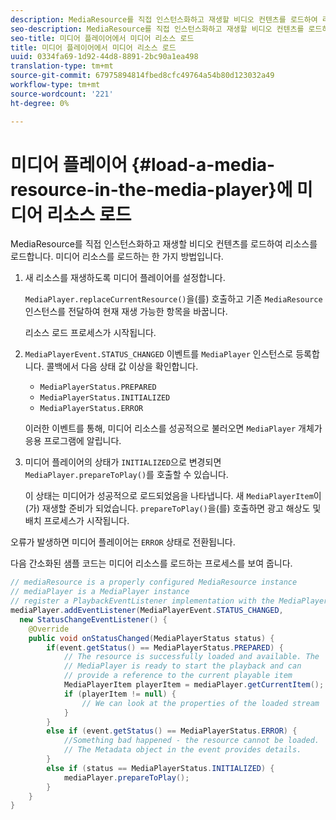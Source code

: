 ```yaml
---
description: MediaResource를 직접 인스턴스화하고 재생할 비디오 컨텐츠를 로드하여 리소스를 로드합니다. 미디어 리소스를 로드하는 한 가지 방법입니다.
seo-description: MediaResource를 직접 인스턴스화하고 재생할 비디오 컨텐츠를 로드하여 리소스를 로드합니다. 미디어 리소스를 로드하는 한 가지 방법입니다.
seo-title: 미디어 플레이어에서 미디어 리소스 로드
title: 미디어 플레이어에서 미디어 리소스 로드
uuid: 0334fa69-1d92-44d8-8891-2bc90a1ea498
translation-type: tm+mt
source-git-commit: 67975894814fbed8cfc49764a54b80d123032a49
workflow-type: tm+mt
source-wordcount: '221'
ht-degree: 0%

---
```



# 미디어 플레이어 {#load-a-media-resource-in-the-media-player}에 미디어 리소스 로드

MediaResource를 직접 인스턴스화하고 재생할 비디오 컨텐츠를 로드하여 리소스를 로드합니다. 미디어 리소스를 로드하는 한 가지 방법입니다.

1. 새 리소스를 재생하도록 미디어 플레이어를 설정합니다.

   `MediaPlayer.replaceCurrentResource()`을(를) 호출하고 기존 `MediaResource` 인스턴스를 전달하여 현재 재생 가능한 항목을 바꿉니다.

   리소스 로드 프로세스가 시작됩니다.

1. `MediaPlayerEvent.STATUS_CHANGED` 이벤트를 `MediaPlayer` 인스턴스로 등록합니다. 콜백에서 다음 상태 값 이상을 확인합니다.

   * `MediaPlayerStatus.PREPARED`
   * `MediaPlayerStatus.INITIALIZED`
   * `MediaPlayerStatus.ERROR`

   이러한 이벤트를 통해, 미디어 리소스를 성공적으로 불러오면 `MediaPlayer` 개체가 응용 프로그램에 알립니다.
1. 미디어 플레이어의 상태가 `INITIALIZED`으로 변경되면 `MediaPlayer.prepareToPlay()`를 호출할 수 있습니다.

   이 상태는 미디어가 성공적으로 로드되었음을 나타냅니다. 새 `MediaPlayerItem`이(가) 재생할 준비가 되었습니다. `prepareToPlay()`을(를) 호출하면 광고 해상도 및 배치 프로세스가 시작됩니다.

오류가 발생하면 미디어 플레이어는 `ERROR` 상태로 전환됩니다.

다음 간소화된 샘플 코드는 미디어 리소스를 로드하는 프로세스를 보여 줍니다.

```java
// mediaResource is a properly configured MediaResource instance 
// mediaPlayer is a MediaPlayer instance 
// register a PlaybackEventListener implementation with the MediaPlayer instance 
mediaPlayer.addEventListener(MediaPlayerEvent.STATUS_CHANGED,  
  new StatusChangeEventListener() { 
    @Override 
    public void onStatusChanged(MediaPlayerStatus status) { 
        if(event.getStatus() == MediaPlayerStatus.PREPARED) { 
            // The resource is successfully loaded and available. The  
            // MediaPlayer is ready to start the playback and can 
            // provide a reference to the current playable item 
            MediaPlayerItem playerItem = mediaPlayer.getCurrentItem(); 
            if (playerItem != null) { 
                // We can look at the properties of the loaded stream 
            } 
        } 
        else if (event.getStatus() == MediaPlayerStatus.ERROR) { 
            //Something bad happened - the resource cannot be loaded. 
            // The Metadata object in the event provides details. 
        } 
        else if (status == MediaPlayerStatus.INITIALIZED) { 
            mediaPlayer.prepareToPlay(); 
        } 
    } 
} 
```
